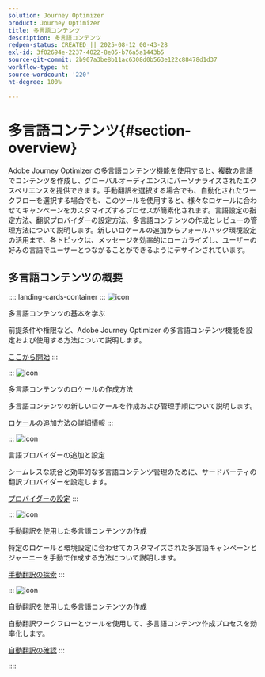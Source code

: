 ```yaml
---
solution: Journey Optimizer
product: Journey Optimizer
title: 多言語コンテンツ
description: 多言語コンテンツ
redpen-status: CREATED_||_2025-08-12_00-43-28
exl-id: 3f02694e-2237-4022-8e05-b76a5a1443b5
source-git-commit: 2b907a3be8b11ac6308d0b563e122c88478d1d37
workflow-type: ht
source-wordcount: '220'
ht-degree: 100%

---
```


# 多言語コンテンツ{#section-overview}

Adobe Journey Optimizer の多言語コンテンツ機能を使用すると、複数の言語でコンテンツを作成し、グローバルオーディエンスにパーソナライズされたエクスペリエンスを提供できます。手動翻訳を選択する場合でも、自動化されたワークフローを選択する場合でも、このツールを使用すると、様々なロケールに合わせてキャンペーンをカスタマイズするプロセスが簡素化されます。言語設定の指定方法、翻訳プロバイダーの設定方法、多言語コンテンツの作成とレビューの管理方法について説明します。新しいロケールの追加からフォールバック環境設定の活用まで、各トピックは、メッセージを効率的にローカライズし、ユーザーの好みの言語でユーザーとつながることができるようにデザインされています。

## 多言語コンテンツの概要

:::: landing-cards-container
:::
![icon](https://cdn.experienceleague.adobe.com/icons/circle-play.svg?lang=ja)

多言語コンテンツの基本を学ぶ

前提条件や権限など、Adobe Journey Optimizer の多言語コンテンツ機能を設定および使用する方法について説明します。

[ここから開始](../using/content-management/multilingual-gs.md)
:::

:::
![icon](https://cdn.experienceleague.adobe.com/icons/list-check.svg?lang=ja)

多言語コンテンツのロケールの作成方法

多言語コンテンツの新しいロケールを作成および管理手順について説明します。

[ロケールの追加方法の詳細情報](../using/content-management/multilingual-locale.md)
:::

:::
![icon](https://cdn.experienceleague.adobe.com/icons/gear.svg?lang=ja)

言語プロバイダーの追加と設定

シームレスな統合と効率的な多言語コンテンツ管理のために、サードパーティの翻訳プロバイダーを設定します。

[プロバイダーの設定](../using/content-management/multilingual-provider.md)
:::

:::
![icon](https://cdn.experienceleague.adobe.com/icons/bullseye.svg?lang=ja)

手動翻訳を使用した多言語コンテンツの作成

特定のロケールと環境設定に合わせてカスタマイズされた多言語キャンペーンとジャーニーを手動で作成する方法について説明します。

[手動翻訳の探索](../using/content-management/multilingual-manual.md)
:::

:::
![icon](https://cdn.experienceleague.adobe.com/icons/puzzle-piece.svg?lang=ja)

自動翻訳を使用した多言語コンテンツの作成

自動翻訳ワークフローとツールを使用して、多言語コンテンツ作成プロセスを効率化します。

[自動翻訳の確認](../using/content-management/multilingual-automated.md)
:::

::::
